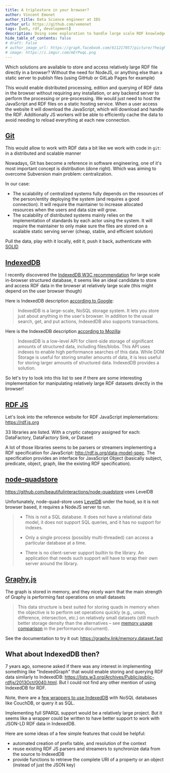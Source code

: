 ```yaml
---
title: A triplestore in your browser?
author: Vincent Emonet
author_title: Data Science engineer at IDS
author_url: https://github.com/vemonet
tags: [web, rdf, development]
description: Doing some exploration to handle large scale RDF knowledge graphs directly in the browser
hide_table_of_contents: false
# draft: False
# author_image_url: https://graph.facebook.com/611217057/picture/?height=200&width=200
# image: https://i.imgur.com/mErPwqL.png
---
```


Which solutions are available to store and access relatively large RDF file directly in a browser? Without the need for NodeJS, or anything else than a static server to publish files (using GitHub or GitLab Pages for example)

This would enable distributed processing, edition and querying of RDF data in the browser without requiring any installation, or any backend server to perform the processing or pre-processing. We would just need to host the JavaScript and RDF files on a static hosting service. When a user access the website it will download the JavaScript, which will download and handle the RDF. Additionally JS workers will be able to efficiently cache the data to avoid needing to reload everything at each new connection.

<!--truncate-->

## [Git](https://git-scm.com/book/en/v2/Git-Internals-Plumbing-and-Porcelain) 

This would allow to work with RDF data a bit like we work with code in `git`: in a distributed and scalable manner

Nowadays, Git has become a reference in software engineering, one of it's most important concept is distribution (done right). Which was aiming to overcome Subversion main problem: centralization. 

In our case:

* The scalability of centralized systems fully depends on the resources of the person/entity deploying the system (and requires a good connection). It will require the maintainer to increase allocated resources when the users and data size will grow.
* The scalability of distributed systems mainly relies on the implementation of standards by each actor using the system. It will require the maintainer to only make sure the files are stored on a scalable static serving server (cheap, stable, and efficient solution)

Pull the data, play with it locally, edit it, push it back, authenticate with [SOLID](https://solidproject.org/)

## [IndexedDB](https://www.w3.org/TR/IndexedDB-2)

I recently discovered the [IndexedDB W3C recommendation](https://www.w3.org/TR/IndexedDB-2) for large scale in-browser structured database, it seems like an ideal candidate to store and access RDF data in the browser at relatively large scale (this might depend on the user browser though)

Here is IndexedDB description [according to Google](https://developers.google.com/web/ilt/pwa/working-with-indexeddb):

> IndexedDB is a large-scale, NoSQL storage system. It lets you store just about anything in the user's browser. In addition to the usual search, get, and put actions, IndexedDB also supports transactions.

Here is the IndexedDB description [according to Mozilla](https://developer.mozilla.org/en/docs/Web/API/IndexedDB_API):

> IndexedDB is a low-level API for client-side storage of significant amounts of structured data, including files/blobs. This API uses indexes to enable high performance searches of this data. While DOM Storage is useful for storing smaller amounts of data, it is less useful for storing larger amounts of structured data. IndexedDB provides a solution.

So let's try to look into this list to see if there are some interesting implementation for manipulating relatively large RDF datasets directly in the browser!

## [RDF JS](https://rdf.js.org )

Let's look into the reference website for RDF JavaScript implementations: https://rdf.js.org 

33 libraries are listed. With a cryptic category assigned for each: DataFactory, DataFactory Sink, or Dataset

A lot of those libraries seems to be parsers or streamers implementing a RDF specification for JavaScript: http://rdf.js.org/data-model-spec. The specification provides an interface for JavaScript Object (basically subject, predicate, object, graph, like the existing RDF specification).

## [node-quadstore](https://github.com/beautifulinteractions/node-quadstore)

https://github.com/beautifulinteractions/node-quadstore uses LevelDB

Unfortunately, node-quad-store uses [LevelDB](https://github.com/google/leveldb#limitations) under the hood, so it is not browser based, it requires a NodeJS server to run.

> * This is not a SQL database. It does not have a relational data model, it does not support SQL queries, and it has no support for indexes.
>
> * Only a single process (possibly multi-threaded) can access a particular database at a time.
> * There is no client-server support builtin to the library. An application that needs such support will have to wrap their own server around the library.

## [Graphy.js](https://github.com/blake-regalia/graphy.js)

The graph is stored in memory, and they nicely warn that the main strength of Graphy is performing fast operations on small datasets

> This data structure is best suited for storing quads in memory when the  objective is to perform set operations quickly (e.g., union, difference, intersection, etc.) on relatively small datasets (still much better  storage density than the alternatives – see [memory usage comparison](https://github.com/blake-regalia/graphy.js/blob/master/perf/README.md#distinct-task) in the performance document).

See the documentation to try it out: https://graphy.link/memory.dataset.fast

## What about IndexedDB then?

7 years ago, someone asked if there was any interest in implementing something like "IndexedGraph" that would enable storing and querying RDF data similarly to IndexedDB: https://lists.w3.org/Archives/Public/public-rdfjs/2013Oct/0040.html. But I could not find any other mention of using IndexedDB for RDF. 

Note, there are a [few wrappers to use IndexedDB](https://developer.mozilla.org/en-US/docs/Web/API/IndexedDB_API#see_also) with NoSQL databases like CouchDB, or query it as SQL.

Implementing full SPARQL support would be a relatively large project. But it seems like a wrapper could be written to have better support to work with JSON-LD RDF data in IndexedDB. 

Here are some ideas of a few simple features that could be helpful:

* automated creation of prefix table, and resolution of the context
* reuse existing RDF JS parsers and streamers to synchronize data from the source to IndexedDB
* provide functions to retrieve the complete URI of a property or an object (instead of just the JSON key)